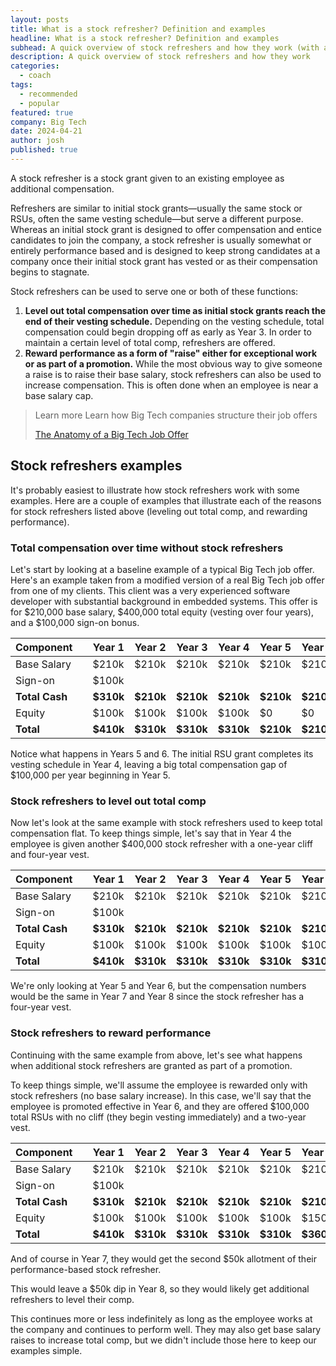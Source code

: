 ```yaml
---
layout: posts
title: What is a stock refresher? Definition and examples
headline: What is a stock refresher? Definition and examples
subhead: A quick overview of stock refreshers and how they work (with a focus on Big Tech)
description: A quick overview of stock refreshers and how they work
categories:
  - coach
tags:
  - recommended
  - popular
featured: true
company: Big Tech
date: 2024-04-21
author: josh
published: true
---
```


A stock refresher is a stock grant given to an existing employee as additional compensation.

Refreshers are similar to initial stock grants—usually the same stock or RSUs, often the same vesting schedule—but serve a different purpose. Whereas an initial stock grant is designed to offer compensation and entice candidates to join the company, a stock refresher is usually somewhat or entirely performance based and is designed to keep strong candidates at a company once their initial stock grant has vested or as their compensation begins to stagnate.

Stock refreshers can be used to serve one or both of these functions:

1. **Level out total compensation over time as initial stock grants reach the end of their vesting schedule.** Depending on the vesting schedule, total compensation could begin dropping off as early as Year 3. In order to maintain a certain level of total comp, refreshers are offered.
2. **Reward performance as a form of "raise" either for exceptional work or as part of a promotion.** While the most obvious way to give someone a raise is to raise their base salary, stock refreshers can also be used to increase compensation. This is often done when an employee is near a base salary cap.

<blockquote class="ico link-callout">
  <p><span>Learn more</span> Learn how Big Tech companies structure their job offers</p>
  <p><a href="/big-tech-job-offer-overview/">The Anatomy of a Big Tech Job Offer <i class="fas fa-angle-double-right"></i></a></p>
</blockquote>

## Stock refreshers examples

It's probably easiest to illustrate how stock refreshers work with some examples. Here are a couple of examples that illustrate each of the reasons for stock refreshers listed above (leveling out total comp, and rewarding performance).

### Total compensation over time without stock refreshers

Let's start by looking at a baseline example of a typical Big Tech job offer. Here's an example taken from a modified version of a real Big Tech job offer from one of my clients. This client was a very experienced software developer with substantial background in embedded systems. This offer is for $210,000 base salary, $400,000 total equity (vesting over four years), and a $100,000 sign-on bonus.

<table>
	<thead>
		<tr><th>Component</th><th></th><th>Year 1</th><th>Year 2</th><th>Year 3</th><th>Year 4</th><th>Year 5</th><th>Year 6</th></tr>
	</thead>
	<tbody>
		<tr><td>Base Salary</td><td></td><td>$210k</td><td>$210k</td><td>$210k</td><td>$210k</td><td>$210k</td><td>$210k</td></tr>
		<tr><td>Sign-on</td><td></td><td>$100k</td><td></td><td></td><td></td><td></td><td></td></tr>
		<tr><td><strong>Total Cash</strong></td><td></td><td><strong>$310k</strong></td><td><strong>$210k</strong></td><td><strong>$210k</strong></td><td><strong>$210k</strong></td><td><strong>$210k</strong></td><td><strong>$210k</strong></td></tr>
		<tr><td>Equity</td><td></td><td>$100k</td><td>$100k</td><td>$100k</td><td>$100k</td><td>$0</td><td>$0</td></tr>
		<tr><td><strong>Total</strong> </td><td></td><td><strong>$410k</strong></td><td><strong>$310k</strong></td><td><strong>$310k</strong></td><td><strong>$310k</strong></td><td><strong>$210k</strong></td><td><strong>$210k</strong></td></tr>
	</tbody>
</table>

Notice what happens in Years 5 and 6. The initial RSU grant completes its vesting schedule in Year 4, leaving a big total compensation gap of $100,000 per year beginning in Year 5.

### Stock refreshers to level out total comp

Now let's look at the same example with stock refreshers used to keep total compensation flat. To keep things simple, let's say that in Year 4 the employee is given another $400,000 stock refresher with a one-year cliff and four-year vest.

<table>
	<thead>
		<tr><th>Component</th><th></th><th>Year 1</th><th>Year 2</th><th>Year 3</th><th>Year 4</th><th>Year 5</th><th>Year 6</th></tr>
	</thead>
	<tbody>
		<tr><td>Base Salary</td><td></td><td>$210k</td><td>$210k</td><td>$210k</td><td>$210k</td><td>$210k</td><td>$210k</td></tr>
		<tr><td>Sign-on</td><td></td><td>$100k</td><td></td><td></td><td></td><td></td><td></td></tr>
		<tr><td><strong>Total Cash</strong></td><td></td><td><strong>$310k</strong></td><td><strong>$210k</strong></td><td><strong>$210k</strong></td><td><strong>$210k</strong></td><td><strong>$210k</strong></td><td><strong>$210k</strong></td></tr>
		<tr><td>Equity</td><td></td><td>$100k</td><td>$100k</td><td>$100k</td><td>$100k</td><td>$100k</td><td>$100k</td></tr>
		<tr><td><strong>Total</strong> </td><td></td><td><strong>$410k</strong></td><td><strong>$310k</strong></td><td><strong>$310k</strong></td><td><strong>$310k</strong></td><td><strong>$310k</strong></td><td><strong>$310k</strong></td></tr>
	</tbody>
</table>

We're only looking at Year 5 and Year 6, but the compensation numbers would be the same in Year 7 and Year 8 since the stock refresher has a four-year vest.

### Stock refreshers to reward performance

Continuing with the same example from above, let's see what happens when additional stock refreshers are granted as part of a promotion.

To keep things simple, we'll assume the employee is rewarded only with stock refreshers (no base salary increase). In this case, we'll say that the employee is promoted effective in Year 6, and they are offered $100,000 total RSUs with no cliff (they begin vesting immediately) and a two-year vest.

<table>
	<thead>
		<tr><th>Component</th><th></th><th>Year 1</th><th>Year 2</th><th>Year 3</th><th>Year 4</th><th>Year 5</th><th>Year 6</th></tr>
	</thead>
	<tbody>
		<tr><td>Base Salary</td><td></td><td>$210k</td><td>$210k</td><td>$210k</td><td>$210k</td><td>$210k</td><td>$210k</td></tr>
		<tr><td>Sign-on</td><td></td><td>$100k</td><td></td><td></td><td></td><td></td><td></td></tr>
		<tr><td><strong>Total Cash</strong></td><td></td><td><strong>$310k</strong></td><td><strong>$210k</strong></td><td><strong>$210k</strong></td><td><strong>$210k</strong></td><td><strong>$210k</strong></td><td><strong>$210k</strong></td></tr>
		<tr><td>Equity</td><td></td><td>$100k</td><td>$100k</td><td>$100k</td><td>$100k</td><td>$100k</td><td>$150k</td></tr>
		<tr><td><strong>Total</strong> </td><td></td><td><strong>$410k</strong></td><td><strong>$310k</strong></td><td><strong>$310k</strong></td><td><strong>$310k</strong></td><td><strong>$310k</strong></td><td><strong>$360k</strong></td></tr>
	</tbody>
</table>

And of course in Year 7, they would get the second $50k allotment of their performance-based stock refresher.

This would leave a $50k dip in Year 8, so they would likely get additional refreshers to level their comp.

This continues more or less indefinitely as long as the employee works at the company and continues to perform well. They may also get base salary raises to increase total comp, but we didn't include those here to keep our examples simple.